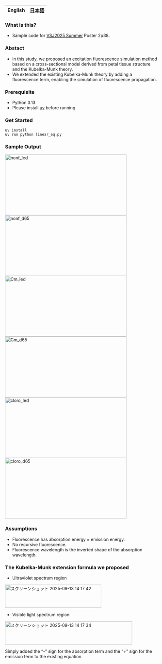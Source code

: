 <table>
	<thead>
    	<tr>
      		<th style="text-align:center">English</th>
      		<th style="text-align:center"><a href="README_en.md">日本語</a></th>
    	</tr>
  	</thead>
</table>

### What is this?
- Sample code for [VSJ2025 Summer](https://sites.google.com/view/vsj2025summer/%E3%83%97%E3%83%AD%E3%82%B0%E3%83%A9%E3%83%A0?authuser=0) Poster 2p38.

### Abstact
- In this study, we proposed an excitation fluorescence simulation method based on a cross-sectional model derived from petal tissue structure and the Kubelka-Munk theory.
- We extended the existing Kubelka-Munk theory by adding a fluorescence term, enabling the simulation of fluorescence propagation.

### Prerequisite
- Python 3.13
- Please install [uv](https://docs.astral.sh/uv/) before running.

### Get Started
```
uv install
uv run python linear_eq.py
```
### Sample Output
<img width="400" height="200" alt="nonf_led" src="https://github.com/user-attachments/assets/4ece92d5-c40e-43ec-a8cf-d060dfc4e310" />
<img width="400" height="200" alt="nonf_d65" src="https://github.com/user-attachments/assets/2434fa56-4e17-43e7-ab13-6f47aade20a3" />
<img width="400" height="200" alt="Cm_led" src="https://github.com/user-attachments/assets/f57de3ce-b759-4667-a7ad-f33f3fa82632" />
<img width="400" height="200" alt="Cm_d65" src="https://github.com/user-attachments/assets/47a3a369-b331-4386-bcd3-8648ddec300b" />
<img width="400" height="200" alt="cloro_led" src="https://github.com/user-attachments/assets/de390649-6573-4bb1-afcc-e155110a9017" />
<img width="400" height="200" alt="cloro_d65" src="https://github.com/user-attachments/assets/0bc3d155-60b1-4709-804d-e7336b85977b" />

### Assumptions
- Fluorescence has absorption energy = emission energy.
- No recursive fluorescence.
- Fluorescence wavelength is the inverted shape of the absorption wavelength.

### The Kubelka-Munk extension formula we proposed
- Ultraviolet spectrum region
  
<img width="317" height="76" alt="スクリーンショット 2025-09-13 14 17 42" src="https://github.com/user-attachments/assets/61d4ad97-aada-43e9-baa9-111fae4e96b2" />

- Visible light spectrum region
  
<img width="419" height="76" alt="スクリーンショット 2025-09-13 14 17 34" src="https://github.com/user-attachments/assets/1a02ddc7-7b42-4ac2-896a-72c9afdfd804" /></br>

Simply added the “-" sign for the absorption term and the “+" sign for the emission term to the existing equation.
